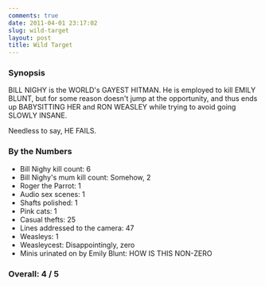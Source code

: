 ```yaml
---
comments: true
date: 2011-04-01 23:17:02
slug: wild-target
layout: post
title: Wild Target
---
```


### Synopsis

BILL NIGHY is the WORLD's GAYEST HITMAN.  He is employed to kill EMILY BLUNT, but for some reason doesn't jump at the opportunity, and thus ends up BABYSITTING HER and RON WEASLEY while trying to avoid going SLOWLY INSANE.

Needless to say, HE FAILS.

### By the Numbers

  * Bill Nighy kill count: 6
  * Bill Nighy's mum kill count: Somehow, 2
  * Roger the Parrot: 1
  * Audio sex scenes: 1
  * Shafts polished: 1
  * Pink cats: 1
  * Casual thefts: 25
  * Lines addressed to the camera: 47
  * Weasleys: 1
  * Weasleycest: Disappointingly, zero
  * Minis urinated on by Emily Blunt: HOW IS THIS NON-ZERO

### Overall: 4 / 5
